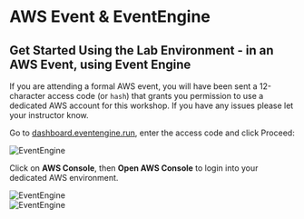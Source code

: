 # AWS Event & EventEngine

## Get Started Using the Lab Environment - in an AWS Event, using Event Engine

If you are attending a formal AWS event, you will have been sent a 12-character access code (or `hash`) that grants you permission to use a dedicated AWS account for this workshop. If you have any issues please let your instructor know.

Go to [dashboard.eventengine.run](https://dashboard.eventengine.run/), enter the access code and click Proceed:

![EventEngine](images/image2.png)  

Click on **AWS Console**, then **Open AWS Console** to login into your dedicated AWS environment.

![EventEngine](images/image3.png)  
![EventEngine](images/image4.png)  

